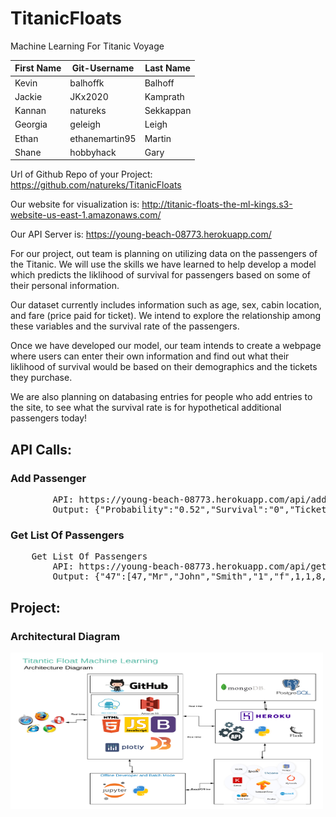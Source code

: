 # TitanicFloats
Machine Learning For Titanic Voyage

| First Name | Git-Username   | Last Name |
|------------|----------------|-----------|
| Kevin      | balhoffk       | Balhoff   |
| Jackie     | JKx2020        | Kamprath  |
| Kannan     | natureks       | Sekkappan |
| Georgia    | geleigh        | Leigh     |
| Ethan      | ethanemartin95 | Martin    |
| Shane      | hobbyhack      | Gary      |
  
  
Url of Github Repo of your Project:
https://github.com/natureks/TitanicFloats

Our website for visualization is:
http://titanic-floats-the-ml-kings.s3-website-us-east-1.amazonaws.com/

Our API Server is:
https://young-beach-08773.herokuapp.com/

For our project, out team is planning on utilizing data on the passengers of the Titanic. We will use the skills we have learned to help develop a model which predicts the liklihood of survival for passengers based on some of their personal information.

Our dataset currently includes information such as age, sex, cabin location, and fare (price paid for ticket). We intend to explore the relationship among these variables and the survival rate of the passengers.

Once we have developed our model, our team intends to create a webpage where users can enter their own information and find out what their liklihood of survival would be based on their demographics and the tickets they purchase.

We are also planning on databasing entries for people who add entries to the site, to see what the survival rate is for hypothetical additional passengers today!

## API Calls: 
<h3>Add Passenger</h3>
<pre>
		API: https://young-beach-08773.herokuapp.com/api/add_passenger/Mr/John/Smith/3/f/1/1/8/20/C/Z
		Output: {"Probability":"0.52","Survival":"0","TicketNum":"48"}
</pre>
<h3>Get List Of Passengers</h3>
<pre>
	Get List Of Passengers
		API: https://young-beach-08773.herokuapp.com/api/get_passengers
		Output: {"47":[47,"Mr","John","Smith","1","f",1,1,8,20,"C","Z",0.7,1],"48":[48,"Mr","John","Smith","3","f",1,1,8,20,"C","Z",0.52,0]}
</pre>

## Project: 
<h3>Architectural Diagram</h3>
<img src = "/images/TitanicFloatsArchitecture.png" width = "500" height = "250">
